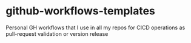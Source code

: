 # github-workflows-templates
Personal GH workflows that I use in all my repos for CICD operations as pull-request validation or version release
